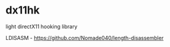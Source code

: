 # dx11hk
light directX11 hooking library

LDISASM - https://github.com/Nomade040/length-disassembler
